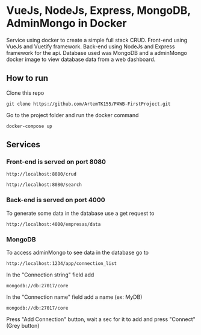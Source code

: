# VueJs, NodeJs, Express, MongoDB, AdminMongo in Docker

Service using docker to create a simple full stack CRUD.
Front-end using VueJs and Vuetify framework.
Back-end using NodeJs and Express framework for the api.
Database used was MongoDB and a adminMongo docker image to view database data from a web dashboard.


## How to run

Clone this repo

```
git clone https://github.com/ArtemTK155/PAWB-FirstProject.git
```

Go to the project folder and run the docker command

```
docker-compose up
```

## Services

### Front-end is served on port 8080

```
http://localhost:8080/crud
```

```
http://localhost:8080/search
```


### Back-end is served on port 4000

To generate some data in the database use a get request to

```
http://localhost:4000/empresas/data
```
### MongoDB

To access adminMongo to see data in the database go to 

```
http://localhost:1234/app/connection_list
```

In the "Connection string" field add 

```
mongodb://db:27017/core
```

In the "Connection name" field add a name (ex: MyDB)

```
mongodb://db:27017/core
```
Press "Add Connection" button, wait a sec for it to add and press "Connect" (Grey button)
